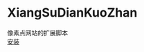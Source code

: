 # XiangSuDianKuoZhan

像素点网站的扩展脚本  
[安装](https://raw.githubusercontent.com/ziyii01/XiangSuDianKuoZhan/main/main.js)
